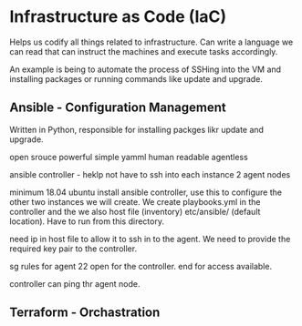 # Infrastructure as Code (IaC)

Helps us codify all things related to infrastructure. Can write a language we can read that can instruct the machines and execute tasks accordingly.

An example is being to automate the process of SSHing into the VM and installing packages or running commands like update and upgrade.

## Ansible - Configuration Management

Written in Python, responsible for installing packges likr update and upgrade.

open srouce
powerful
simple yamml human readable
agentless

ansible controller - heklp not have to ssh into each instance
2 agent nodes

minimum 18.04 ubuntu install ansible controller, use this to configure the other two instances we will create. We create playbooks.yml in the controller and the we also host file (inventory) etc/ansible/ (default location). Have to run from this directory.

need ip in host file to allow it to ssh in to the agent. We need to provide the required key pair to the controller.

sg rules for agent 22 open for the controller. end for access available.

controller can ping thr agent node.

## Terraform - Orchastration 

